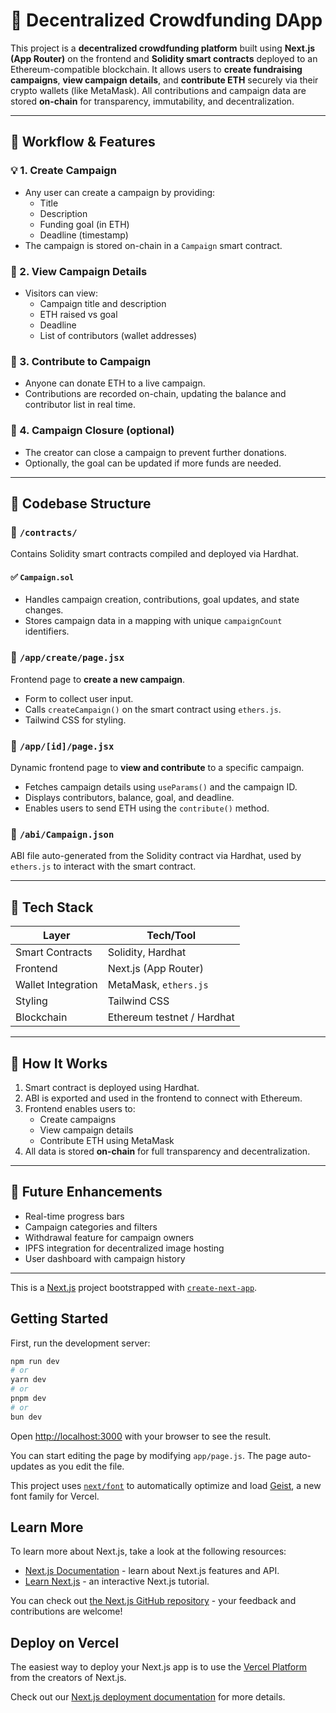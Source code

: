# 🧠 Decentralized Crowdfunding DApp

This project is a **decentralized crowdfunding platform** built using **Next.js (App Router)** on the frontend and **Solidity smart contracts** deployed to an Ethereum-compatible blockchain. It allows users to **create fundraising campaigns**, **view campaign details**, and **contribute ETH** securely via their crypto wallets (like MetaMask). All contributions and campaign data are stored **on-chain** for transparency, immutability, and decentralization.

---

## 🔁 Workflow & Features

### 💡 1. Create Campaign
- Any user can create a campaign by providing:
  - Title
  - Description
  - Funding goal (in ETH)
  - Deadline (timestamp)
- The campaign is stored on-chain in a `Campaign` smart contract.

### 📢 2. View Campaign Details
- Visitors can view:
  - Campaign title and description
  - ETH raised vs goal
  - Deadline
  - List of contributors (wallet addresses)

### 💸 3. Contribute to Campaign
- Anyone can donate ETH to a live campaign.
- Contributions are recorded on-chain, updating the balance and contributor list in real time.

### 🚫 4. Campaign Closure (optional)
- The creator can close a campaign to prevent further donations.
- Optionally, the goal can be updated if more funds are needed.

---

## 🧱 Codebase Structure

### 📂 `/contracts/`
Contains Solidity smart contracts compiled and deployed via Hardhat.

#### ✅ `Campaign.sol`
- Handles campaign creation, contributions, goal updates, and state changes.
- Stores campaign data in a mapping with unique `campaignCount` identifiers.

### 📂 `/app/create/page.jsx`
Frontend page to **create a new campaign**.
- Form to collect user input.
- Calls `createCampaign()` on the smart contract using `ethers.js`.
- Tailwind CSS for styling.

### 📂 `/app/[id]/page.jsx`
Dynamic frontend page to **view and contribute** to a specific campaign.
- Fetches campaign details using `useParams()` and the campaign ID.
- Displays contributors, balance, goal, and deadline.
- Enables users to send ETH using the `contribute()` method.

### 📂 `/abi/Campaign.json`
ABI file auto-generated from the Solidity contract via Hardhat, used by `ethers.js` to interact with the smart contract.

---

## 🔧 Tech Stack

| Layer              | Tech/Tool                     |
|-------------------|-------------------------------|
| Smart Contracts    | Solidity, Hardhat             |
| Frontend           | Next.js (App Router)          |
| Wallet Integration | MetaMask, `ethers.js`         |
| Styling            | Tailwind CSS                  |
| Blockchain         | Ethereum testnet / Hardhat    |

---

## 🧪 How It Works

1. Smart contract is deployed using Hardhat.
2. ABI is exported and used in the frontend to connect with Ethereum.
3. Frontend enables users to:
   - Create campaigns
   - View campaign details
   - Contribute ETH using MetaMask
4. All data is stored **on-chain** for full transparency and decentralization.

---

## 🚀 Future Enhancements

- Real-time progress bars
- Campaign categories and filters
- Withdrawal feature for campaign owners
- IPFS integration for decentralized image hosting
- User dashboard with campaign history

---







This is a [Next.js](https://nextjs.org) project bootstrapped with [`create-next-app`](https://github.com/vercel/next.js/tree/canary/packages/create-next-app).

## Getting Started

First, run the development server:

```bash
npm run dev
# or
yarn dev
# or
pnpm dev
# or
bun dev
```

Open [http://localhost:3000](http://localhost:3000) with your browser to see the result.

You can start editing the page by modifying `app/page.js`. The page auto-updates as you edit the file.

This project uses [`next/font`](https://nextjs.org/docs/app/building-your-application/optimizing/fonts) to automatically optimize and load [Geist](https://vercel.com/font), a new font family for Vercel.

## Learn More

To learn more about Next.js, take a look at the following resources:

- [Next.js Documentation](https://nextjs.org/docs) - learn about Next.js features and API.
- [Learn Next.js](https://nextjs.org/learn) - an interactive Next.js tutorial.

You can check out [the Next.js GitHub repository](https://github.com/vercel/next.js) - your feedback and contributions are welcome!

## Deploy on Vercel

The easiest way to deploy your Next.js app is to use the [Vercel Platform](https://vercel.com/new?utm_medium=default-template&filter=next.js&utm_source=create-next-app&utm_campaign=create-next-app-readme) from the creators of Next.js.

Check out our [Next.js deployment documentation](https://nextjs.org/docs/app/building-your-application/deploying) for more details.
